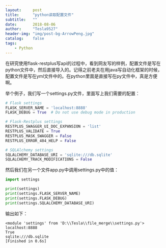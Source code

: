 ```yaml
---
layout:     post
title:      "python读取配置文件"
subtitle:   ""
date:       2018-08-06
author:     "Tesla9527"
header-img: "img/post-bg-ArrowPeng.jpg"
catalog:    false
tags:
    - Python
---
```


在研究使用flask-restplus写api的过程中，看到网友写的样例，配置文件是写在python文件中，然后直接导入的。记得之前老夫在用java写自动化框架的时候，配置文件是写在yml文件中的。在python里面是直接写在py文件中，真是方便啊。

举个例子，我们写一个settings.py文件，里面写上我们需要的配置：
```python
# Flask settings
FLASK_SERVER_NAME = 'localhost:8888'
FLASK_DEBUG = True  # Do not use debug mode in production

# Flask-Restplus settings
RESTPLUS_SWAGGER_UI_DOC_EXPANSION = 'list'
RESTPLUS_VALIDATE = True
RESTPLUS_MASK_SWAGGER = False
RESTPLUS_ERROR_404_HELP = False

# SQLAlchemy settings
SQLALCHEMY_DATABASE_URI = 'sqlite:///db.sqlite'
SQLALCHEMY_TRACK_MODIFICATIONS = False
```

然后我们在另一个文件app.py中调用settings.py中的值：
```python
import settings

print(settings)
print(settings.FLASK_SERVER_NAME)
print(settings.FLASK_DEBUG)
print(settings.SQLALCHEMY_DATABASE_URI)
```

输出如下：
```
<module 'settings' from 'D:\\Tesla\\file_merge\\settings.py'>
localhost:8888
True
sqlite:///db.sqlite
[Finished in 0.6s]
```
